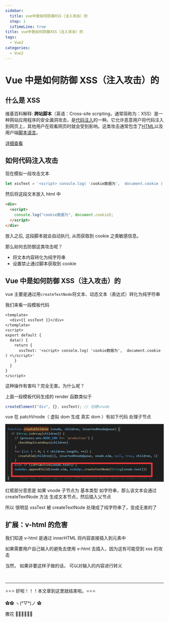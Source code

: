 ```yaml
---
sidebar:
  title: vue中是如何防御XSS（注入攻击）的
  step: 1
  isTimeLine: true
title: vue中是如何防御XSS（注入攻击）的
tags:
  - Vue2
categories:
  - Vue2
---
```


# Vue 中是如何防御 XSS（注入攻击）的

## 什么是 XSS

维基百科解释: **跨站脚本**（英语：Cross-site scripting，通常简称为：XSS）是一种网站应用程序的安全漏洞攻击，是[代码注入](https://zh.wikipedia.org/wiki/代碼注入)的一种。它允许恶意用户将代码注入到网页上，其他用户在观看网页时就会受到影响。这类攻击通常包含了[HTML](https://zh.wikipedia.org/wiki/HTML)以及用户端[脚本语言](https://zh.wikipedia.org/wiki/腳本語言)。

[详细查看](https://zh.wikipedia.org/wiki/%E8%B7%A8%E7%B6%B2%E7%AB%99%E6%8C%87%E4%BB%A4%E7%A2%BC)

## 如何代码注入攻击

现在模拟一段攻击文本

```js
let xssText = '<script> console.log( 'cookie数据为',  document.cookie ) </script>'
```

然后将这段文本放入 html 中

```html
<div>
  <script>
    console.log("cookie数据为", document.cookie);
  </script>
</div>
```

放入之后, 这段脚本就会自动执行, 从而获取到 cookie 之类敏感信息。

那么如何去防御这类攻击呢？

- 将文本内容转化为纯字符串
- 设置禁止通过脚本获取到 cookie

## Vue 中是如何防御 XSS（注入攻击）的

vue 主要是通过用`createTextNode`将文本、动态文本（表达式）转化为纯字符串

我们来看一段模板代码

```vue
<template>
  <div>{{ xssText }}</div>
</template>
<script>
export default {
  data() {
    return {
      xssText: '<script> console.log( 'cookie数据为',  document.cookie ) <\/script>'
    }
  }
}
</script>
```

这种操作有害吗？完全无害。为什么呢？

上面一段模板代码生成的 render 函数类似于

```js
createElement("div", {}, xxsText); // 创建vnode
```

vue 在 patchVnode（ 虚拟 dom 生成 真实 dom ）有如下代码 处理子节点

<img src="./assets/defense-xss.png" alt="defense-xss" style="zoom:50%;" />

红框部分意思是 如果 vnode 子节点为 基本类型 如字符串，那么该文本会通过 createTextNode 方法 生成文本节点，然后插入父节点

所以 很明显 xssText 被 createTextNode 处理成了纯字符串了，变成无害的了

## 扩展：v-html 的危害

我们知道 v-html 是通过 innerHTML 将内容直接插入到元素中

如果需要用户自己输入的避免去使用 v-html 去插入，因为这有可能受到 xss 的攻击

当然， 如果非要这样子做的话， 可以对输入的内容进行转义

<br/>
<hr />

⭐️⭐️⭐️ 好啦！！！本文章到这里就结束啦。⭐️⭐️⭐️

✿✿ ヽ(°▽°)ノ ✿

撒花 🌸🌸🌸🌸🌸🌸
